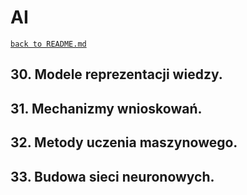 # AI
[`back to README.md`](../README.md)
## 30. Modele reprezentacji wiedzy.
## 31. Mechanizmy wnioskowań.
## 32. Metody uczenia maszynowego.
## 33. Budowa sieci neuronowych. 
